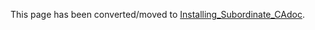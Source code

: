 This page has been converted/moved to [Installing_Subordinate_CAdoc](../ca/Installing_Subordinate_CA.adoc).

